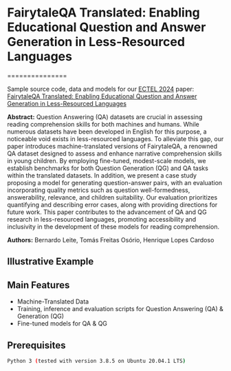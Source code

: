 # FairytaleQA Translated: Enabling Educational Question and Answer Generation in Less-Resourced Languages
===============

Sample source code, data and models for our [ECTEL 2024](https://ea-tel.eu/ectel2024) paper: [FairytaleQA Translated: Enabling Educational Question and Answer Generation in Less-Resourced Languages](https://arxiv.org/abs/2406.04233)

**Abstract:** Question Answering (QA) datasets are crucial in assessing reading comprehension skills for both machines and humans. While numerous datasets have been developed in English for this purpose, a noticeable void exists in less-resourced languages. To alleviate this gap, our paper introduces machine-translated versions of FairytaleQA, a renowned QA dataset designed to assess and enhance narrative comprehension skills in young children. By employing fine-tuned, modest-scale models, we establish benchmarks for both Question Generation (QG) and QA tasks within the translated datasets. In addition, we present a case study proposing a model for generating question-answer pairs, with an evaluation incorporating quality metrics such as question well-formedness, answerability, relevance, and children suitability. Our evaluation prioritizes quantifying and describing error cases, along with providing directions for future work. This paper contributes to the advancement of QA and QG research in less-resourced languages, promoting accessibility and inclusivity in the development of these models for reading comprehension.

**Authors:** Bernardo Leite, Tomás Freitas Osório, Henrique Lopes Cardoso

## Illustrative Example

## Main Features
* Machine-Translated Data
* Training, inference and evaluation scripts for Question Answering (QA) & Generation (QG)
* Fine-tuned models for QA & QG

## Prerequisites
```bash
Python 3 (tested with version 3.8.5 on Ubuntu 20.04.1 LTS)
```